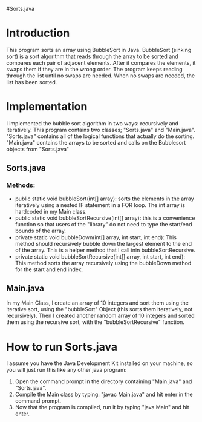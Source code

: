 #Sorts.java

# Introduction
This program sorts an array using BubbleSort in Java. BubbleSort (sinking sort) is a sort algorithm that reads through the array to be sorted and compares each pair of adjacent elements. After it compares the elements, it swaps them if they are in the wrong order. The program keeps reading through the list until no swaps are needed. When no swaps are needed, the list has been sorted. 

# Implementation 
I implemented the bubble sort algorithm in two ways: recursively and iteratively.
This program contains two classes; "Sorts.java" and "Main.java". "Sorts.java" contains all of the logical functions that actually do the sorting. "Main.java" contains the arrays to be sorted and calls on the Bubblesort objects from "Sorts.java"

## Sorts.java
### Methods:
*  public static void bubbleSort(int[] array): sorts the elements in the array iteratively using a nested IF statement in a FOR loop. The int array is hardcoded in my Main class. 
*  public static void bubbleSortRecursive(int[] array): this is a convenience function so that users of the "library" do not need to type the start/end bounds of the array. 
*  private static void bubbleDown(int[] array, int start, int end): This method should recursively bubble down the largest element to the end of the array. This is a helper method that I call inin bubbleSortRecursive.
*  private static void bubbleSortRecursive(int[] array, int start, int end): This method sorts the array recursively using the bubbleDown method for the start and end index.


## Main.java
In my Main Class, I create an array of 10 integers and sort them using the iterative sort, using the "bubbleSort" Object (this sorts them iteratively, not recursively). 
Then I created another random array of 10 integers and sorted them using the recursive sort, with the "bubbleSortRecursive" function.

# How to run Sorts.java
I assume you have the Java Development Kit installed on your machine, so you will just run this like any other java program:
  1.  Open the command prompt in the directory containing "Main.java" and "Sorts.java".
  2.  Compile the Main class by typing: "javac Main.java" and hit enter in the command prompt.
  3.  Now that the program is compiled, run it by typing "java Main" and hit enter.



